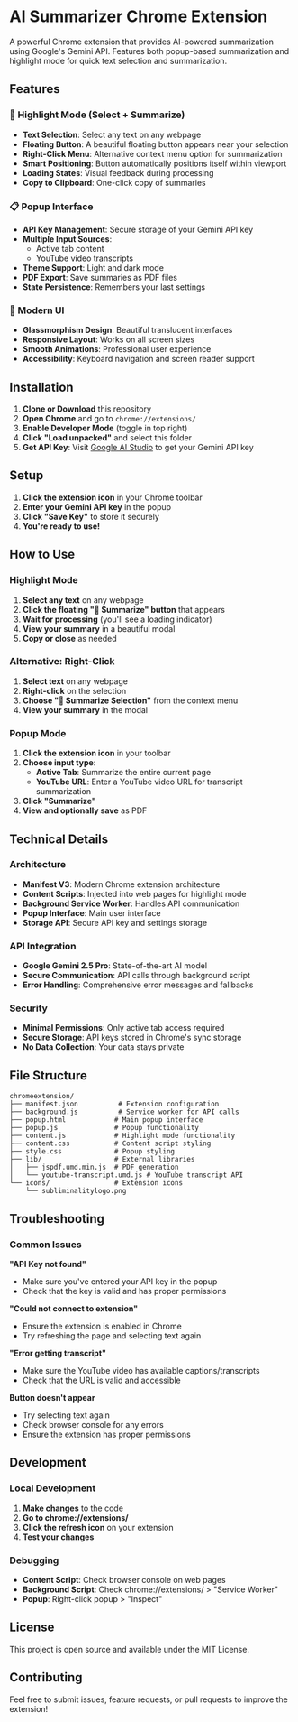# AI Summarizer Chrome Extension

A powerful Chrome extension that provides AI-powered summarization using Google's Gemini API. Features both popup-based summarization and highlight mode for quick text selection and summarization.

## Features

### 🎯 Highlight Mode (Select + Summarize)
- **Text Selection**: Select any text on any webpage
- **Floating Button**: A beautiful floating button appears near your selection
- **Right-Click Menu**: Alternative context menu option for summarization
- **Smart Positioning**: Button automatically positions itself within viewport
- **Loading States**: Visual feedback during processing
- **Copy to Clipboard**: One-click copy of summaries

### 📋 Popup Interface
- **API Key Management**: Secure storage of your Gemini API key
- **Multiple Input Sources**: 
  - Active tab content
  - YouTube video transcripts
- **Theme Support**: Light and dark mode
- **PDF Export**: Save summaries as PDF files
- **State Persistence**: Remembers your last settings

### 🎨 Modern UI
- **Glassmorphism Design**: Beautiful translucent interfaces
- **Responsive Layout**: Works on all screen sizes
- **Smooth Animations**: Professional user experience
- **Accessibility**: Keyboard navigation and screen reader support

## Installation

1. **Clone or Download** this repository
2. **Open Chrome** and go to `chrome://extensions/`
3. **Enable Developer Mode** (toggle in top right)
4. **Click "Load unpacked"** and select this folder
5. **Get API Key**: Visit [Google AI Studio](https://makersuite.google.com/app/apikey) to get your Gemini API key

## Setup

1. **Click the extension icon** in your Chrome toolbar
2. **Enter your Gemini API key** in the popup
3. **Click "Save Key"** to store it securely
4. **You're ready to use!**

## How to Use

### Highlight Mode
1. **Select any text** on any webpage
2. **Click the floating "📝 Summarize" button** that appears
3. **Wait for processing** (you'll see a loading indicator)
4. **View your summary** in a beautiful modal
5. **Copy or close** as needed

### Alternative: Right-Click
1. **Select text** on any webpage
2. **Right-click** on the selection
3. **Choose "📝 Summarize Selection"** from the context menu
4. **View your summary** in the modal

### Popup Mode
1. **Click the extension icon** in your toolbar
2. **Choose input type**:
   - **Active Tab**: Summarize the entire current page
   - **YouTube URL**: Enter a YouTube video URL for transcript summarization
3. **Click "Summarize"**
4. **View and optionally save** as PDF

## Technical Details

### Architecture
- **Manifest V3**: Modern Chrome extension architecture
- **Content Scripts**: Injected into web pages for highlight mode
- **Background Service Worker**: Handles API communication
- **Popup Interface**: Main user interface
- **Storage API**: Secure API key and settings storage

### API Integration
- **Google Gemini 2.5 Pro**: State-of-the-art AI model
- **Secure Communication**: API calls through background script
- **Error Handling**: Comprehensive error messages and fallbacks

### Security
- **Minimal Permissions**: Only active tab access required
- **Secure Storage**: API keys stored in Chrome's sync storage
- **No Data Collection**: Your data stays private

## File Structure

```
chromeextension/
├── manifest.json          # Extension configuration
├── background.js          # Service worker for API calls
├── popup.html            # Main popup interface
├── popup.js              # Popup functionality
├── content.js            # Highlight mode functionality
├── content.css           # Content script styling
├── style.css             # Popup styling
├── lib/                  # External libraries
│   ├── jspdf.umd.min.js  # PDF generation
│   └── youtube-transcript.umd.js # YouTube transcript API
└── icons/                # Extension icons
    └── subliminalitylogo.png
```

## Troubleshooting

### Common Issues

**"API Key not found"**
- Make sure you've entered your API key in the popup
- Check that the key is valid and has proper permissions

**"Could not connect to extension"**
- Ensure the extension is enabled in Chrome
- Try refreshing the page and selecting text again

**"Error getting transcript"**
- Make sure the YouTube video has available captions/transcripts
- Check that the URL is valid and accessible

**Button doesn't appear**
- Try selecting text again
- Check browser console for any errors
- Ensure the extension has proper permissions

## Development

### Local Development
1. **Make changes** to the code
2. **Go to chrome://extensions/**
3. **Click the refresh icon** on your extension
4. **Test your changes**

### Debugging
- **Content Script**: Check browser console on web pages
- **Background Script**: Check chrome://extensions/ > "Service Worker"
- **Popup**: Right-click popup > "Inspect"

## License

This project is open source and available under the MIT License.

## Contributing

Feel free to submit issues, feature requests, or pull requests to improve the extension! 